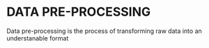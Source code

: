 # DATA PRE-PROCESSING
Data pre-processing is the process of transforming raw data into an understanable format
